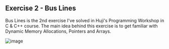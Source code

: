 ## Exercise 2 - Bus Lines
Bus Lines is the 2nd exercise I've solved in Huji's Programming Workshop in C & C++ course.
The main idea behind this exercise is to get familiar with Dynamic Memory Allocations, Pointers and Arrays.

![image](https://github.com/user-attachments/assets/fc52f656-dc65-4422-bbea-74ecb94e80bd)

